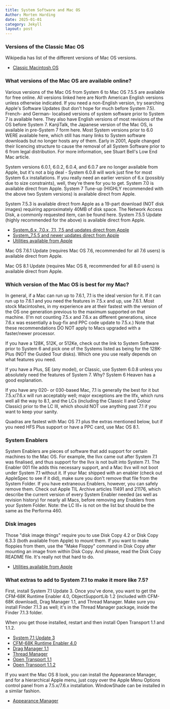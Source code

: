```yaml
---
title: System Software and Mac OS
Author: Morten Harding
date: 2025-01-01
category: Jekyll
layout: post
---
```



### Versions of the Classic Mac OS

Wikipedia has list of the different versions of Mac OS versions.

- [Classic Macintosh OS](https://en.wikipedia.org/wiki/Classic_Mac_OS)

### What versions of the Mac OS are available online?

Various versions of the Mac OS from System 6 to Mac OS 7.5.5 are available for free online. All versions linked here are North American English versions unless otherwise indicated. If you need a non-English version, try searching Apple's Software Updates (but don't hope for much before System 7.5). French- and German- localised versions of system software prior to System 7 is available here. They also have English versions of most revisions of the OS before System 7. KanjiTalk, the Japanese version of the Mac OS, is available in pre-System 7 form here. Most System versions prior to 6.0 WERE available here, which still has many links to System software downloads but no longer hosts any of them. Early in 2001, Apple changed their licencing structure to cause the removal of all System Software prior to 6 from legal distribution. For more information, see Stuart Bell's Low End Mac article.

System versions 6.0.1, 6.0.2, 6.0.4, and 6.0.7 are no longer available from Apple, but it's not a big deal - System 6.0.8 will work just fine for most System 6.x installations. If you really need an earlier version of 6.x (possibly due to size constraints), well, they're there for you to get. System 7.0 is available direct from Apple.
System 7 Tune-up (HIGHLY recommended with the above two System versions) is available direct from Apple.

System 7.5.3 is available direct from Apple as a 19-part download (NOT disk images) requiring approximately 40MB of disk space. The Network Access Disk, a commonly requested item, can be found here.
System 7.5.5 Update (highly recommended for the above) is available direct from Apple.

- [System_6.x, 7.0.x, 7.1, 7.5 and updates direct from Apple](http://ftpmirror.your.org/pub/misc/apple/Apple_Software_Updates/English-North_American/Macintosh/System/Older_System/)
- [System_7.5.5 and newer updates direct from Apple](http://ftpmirror.your.org/pub/misc/apple/Apple_Software_Updates/English-North_American/Macintosh/System/)
- [Utilities available from Apple](http://ftpmirror.your.org/pub/misc/apple/Apple_Software_Updates/English-North_American/Macintosh/Utilities/)

Mac OS 7.6.1 Update (requires Mac OS 7.6, recommended for all 7.6 users) is available direct from Apple.

Mac OS 8.1 Update (requires Mac OS 8, recommended for all 8.0 users) is available direct from Apple.

### Which version of the Mac OS is best for my Mac?

In general, if a Mac can run up to 7.6.1, 7.1 is the ideal version for it. If it can run up to 7.6.1 and you need the features in 7.5.x and up, use 7.6.1. Most stock Macintoshes, in my experience are at their fastest with the version of the OS one generation previous to the maximum supported on that machine. (I'm not counting 7.5.x and 7.6.x as different generations, since 7.6.x was essentially a bug-fix and PPC code update to 7.5.x.) Note that these recommendations DO NOT apply to Macs upgraded with a faster/newer processor.

If you have a 128K, 512K, or 512Ke, check out the link to System Software prior to System 6 and pick one of the Systems listed as being for the 128K-Plus (NOT the Guided Tour disks). Which one you use really depends on what features you need.

If you have a Plus, SE (any model), or Classic, use System 6.0.8 unless you absolutely need the features of System 7. Why? System 6 Heaven has a good explanation.

If you have any 020- or 030-based Mac, 7.1 is generally the best for it but 7.5.x/7.6.x will run acceptably well; major exceptions are the IIfx, which runs well all the way to 8.1, and the LCs (including the Classic II and Colour Classic) prior to the LC III, which should NOT use anything past 7.1 if you want to keep your sanity.

Quadras are fastest with Mac OS 7.1 plus the extras mentioned below, but if you need HFS Plus support or have a PPC card, use Mac OS 8.1.

### System Enablers

System Enablers are pieces of software that add support for certain machines to the Mac OS. For example, the IIvx came out after System 7.1 was finalised, and thus support for the IIvx is not built into System 7.1. The Enabler 001 file adds this necessary support, and a Mac IIvx will not boot under System 7.1 without it. If your Mac shipped with an enabler (check out AppleSpec to see if it did), make sure you don't remove that file from the System Folder. If you have extraneous Enablers, however, you can safely remove them. Check out Apple TIL Archive articles 11491 and 21176, which describe the current version of every System Enabler needed (as well as revision history) for nearly all Macs, before removing any Enablers from your System Folder. Note: the LC III+ is not on the list but should be the same as the Performa 460.

### Disk images

Those "disk image things" require you to use Disk Copy 4.2 or Disk Copy 6.3.3 (both available from Apple) to mount them. If you want to make floppies from them, use the "Make Floppy" command in Disk Copy after mounting an image from within Disk Copy. And please, read the Disk Copy README file. It's really not that hard to do.

- [Utilities available from Apple](http://ftpmirror.your.org/pub/misc/apple/Apple_Software_Updates/English-North_American/Macintosh/Utilities/)

### What extras to add to System 7.1 to make it more like 7.5?

First, install System 7.1 Update 3. Once you've done, you want to get the CFM-68K Runtime Enabler 4.0, ObjectSupportLib 1.2 (included with CFM-68K download), Drag Manager 1.1, and Thread Manager. Make sure you install Finder 7.1.3 as well; it's in the Thread Manager package, inside the Finder 7.1.3 folder.

When you get those installed, restart and then install Open Transport 1.1 and 1.1.2.

- [System 7.1 Update 3](http://ftpmirror.your.org/pub/misc/apple/Apple_Software_Updates/English-North_American/Macintosh/System/Older_System/For_System_7.1.x/)
- [CFM-68K Runtime Enabler 4.0](http://ftpmirror.your.org/pub/misc/apple/ftp.apple.com/developer/Development_Kits/CFM-68K_4.0_SDK.sit.hqx)
- [Drag Manager 1.1](http://ftpmirror.your.org/pub/misc/apple/ftp.apple.com/developer/Development_Kits/Macintosh_Drag_-_Drop.sit.hqx)
- [Thread Manager](http://ftpmirror.your.org/pub/misc/apple/ftp.apple.com/developer/Development_Kits/Thread_Manager.sit.hqx)
- [Open Transport 1.1](http://ftpmirror.your.org/pub/misc/apple/ftp.apple.com/developer/Development_Kits/OpenTransport/OT1.1/OpenTransportInstaller.sea.hqx)
- [Open Transport 1.1.2](http://ftpmirror.your.org/pub/misc/apple/ftp.apple.com/developer/Development_Kits/OpenTransport/OT1.1.2/OpenTransportInstall.sea.hqx)

If you want the Mac OS 8 look, you can install the Appearance Manager, and for a hierarchical Apple menu, just copy over the Apple Menu Options control panel from a 7.5.x/7.6.x installation. WindowShade can be installed in a similar fashion.

- [Appearance Manager](http://ftpmirror.your.org/pub/misc/apple/ftp.apple.com/developer/Development_Kits/Appearance_SDK_1.0.4.sit.hqx)
